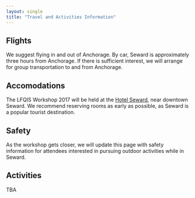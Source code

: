 ```yaml
---
layout: single
title: "Travel and Activities Information"
---
```


## Flights ##

We suggest flying in and out of Anchorage. By car, Seward is approximately three hours from Anchorage. If there is sufficient interest, we will arrange for group transportation to and from Anchorage.

## Accomodations ##

The LFQIS Workshop 2017 will be held at the [Hotel Seward](www.hotelsewardalaska.com/), near downtown Seward. We recommend reserving rooms as early as possible, as Seward is a popular tourist destination.

## Safety ##

As the workshop gets closer, we will update this page with safety information for attendees interested in pursuing outdoor activities while in Seward.

## Activities ##

TBA
